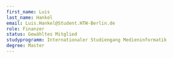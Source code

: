 ```yaml
---
first_name: Luis
last_name: Hankel
email: Luis.Hankel@Student.HTW-Berlin.de
role: Finanzer
status: Gewähltes Mitglied
studyprogramm: Internationaler Studiengang Medieninformatik
degree: Master
---
```

